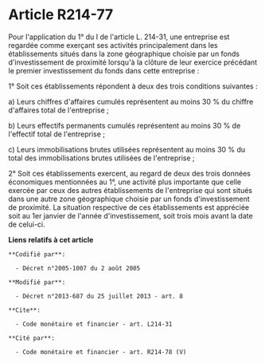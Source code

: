 # Article R214-77

Pour l'application du 1° du I de l'article L. 214-31, une entreprise est regardée comme exerçant ses activités principalement
dans les établissements situés dans la zone géographique choisie par un fonds d'investissement de proximité lorsqu'à la
clôture de leur exercice précédant le premier investissement du fonds dans cette entreprise : 

1° Soit ces établissements répondent à deux des trois conditions suivantes : 

a) Leurs chiffres d'affaires cumulés représentent au moins 30 % du chiffre d'affaires total de l'entreprise ; 

b) Leurs effectifs permanents cumulés représentent au moins 30 % de l'effectif total de l'entreprise ; 

c) Leurs immobilisations brutes utilisées représentent au moins 30 % du total des immobilisations brutes utilisées de
l'entreprise ; 

2° Soit ces établissements exercent, au regard de deux des trois données économiques mentionnées au 1°, une activité plus
importante que celle exercée par ceux des autres établissements de l'entreprise qui sont situés dans une autre zone
géographique choisie par un fonds d'investissement de proximité. La situation respective de ces établissements est appréciée
soit au 1er janvier de l'année d'investissement, soit trois mois avant la date de celui-ci.

**Liens relatifs à cet article**

	**Codifié par**:

	  - Décret n°2005-1007 du 2 août 2005

	**Modifié par**:

	  - Décret n°2013-687 du 25 juillet 2013 - art. 8

	**Cite**:

	  - Code monétaire et financier - art. L214-31

	**Cité par**:

	  - Code monétaire et financier - art. R214-78 (V)
